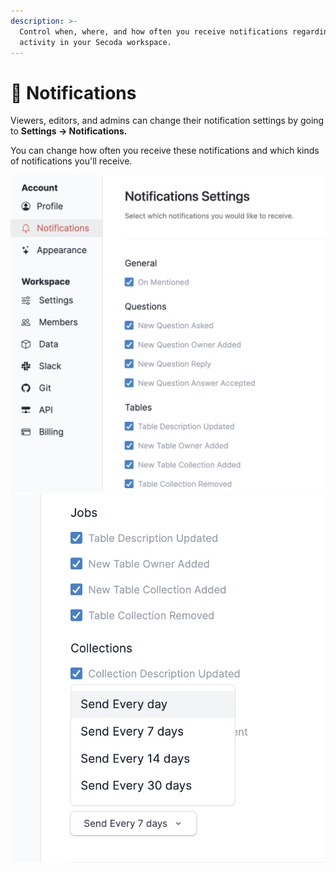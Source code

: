 ```yaml
---
description: >-
  Control when, where, and how often you receive notifications regarding the
  activity in your Secoda workspace.
---
```


# 🔔 Notifications

Viewers, editors, and admins can change their notification settings by going to **Settings -> Notifications.**&#x20;

You can change how often you receive these notifications and which kinds of notifications you'll receive.&#x20;

![](<.gitbook/assets/Screen Shot 2022-04-08 at 2.25.48 PM.png>) ![](<.gitbook/assets/Screen Shot 2022-04-08 at 2.25.58 PM.png>)
